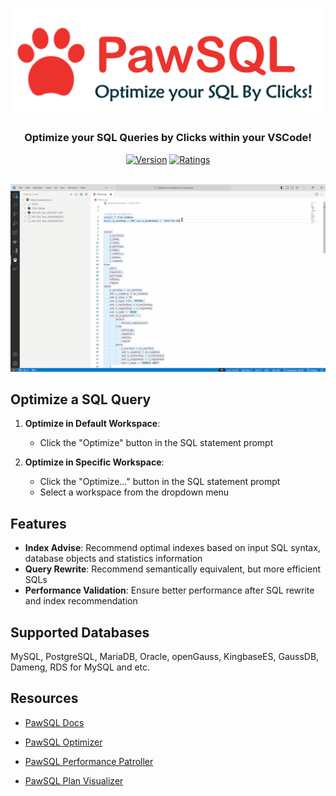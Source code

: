 
<div align="center">
<h1>
<picture>
  <source srcset="https://github.com/Paw-SQL/pawsql-vscode/raw/main/resources/logo.png" media="(prefers-color-scheme: dark)"/>
  <img src="https://github.com/Paw-SQL/pawsql-vscode/raw/main/resources/logo.png" width=600 />
  

</picture>

<br/>
</h1>

<h3>Optimize your SQL Queries by Clicks within your VSCode! </h3>

[![Version](https://img.shields.io/visual-studio-marketplace/v/PawSQL.pawsqlClient?style=for-the-badge&color=%23e38a14
)](https://marketplace.visualstudio.com/items?itemName=PawSQL.pawsqlClient)
[![Ratings](https://img.shields.io/visual-studio-marketplace/r/PawSQL.pawsqlClient?style=for-the-badge&color=%23e38a14)](https://marketplace.visualstudio.com/items?itemName=PawSQL.pawsqlClient)

<br/>

<picture>
  <source srcset="https://github.com/Paw-SQL/pawsql-vscode/raw/main/resources/demo.gif" media="(prefers-color-scheme: dark)"/>
  <img src="https://github.com/Paw-SQL/pawsql-vscode/raw/main/resources/demo.gif" width=800 />
</picture>
<br/>

</div> 

## Optimize a SQL Query
1. **Optimize in Default Workspace**:
   - Click the "Optimize" button in the SQL statement prompt

2. **Optimize in Specific Workspace**:
   - Click the "Optimize..." button in the SQL statement prompt
   - Select a workspace from the dropdown menu

## Features
- **Index Advise**: Recommend optimal indexes based on input SQL syntax, database objects and statistics information
- **Query Rewrite**: Recommend semantically equivalent, but more efficient SQLs
- **Performance Validation**: Ensure better performance after SQL rewrite and index recommendation

## Supported Databases

MySQL, PostgreSQL, MariaDB, Oracle, openGauss, KingbaseES, GaussDB, Dameng, RDS for MySQL and etc.

## Resources

 - <p><a href="https://docs.pawsql.com">PawSQL Docs</a></p>
 - <p><a href="https://pawsql.com/app">PawSQL Optimizer</a></p>
 - <p><a href="https://pawsql.com/ppt">PawSQL Performance Patroller</a></p>
 - <p><a href="https://pawsql.com/ppv">PawSQL Plan Visualizer</a></p>

<br/>